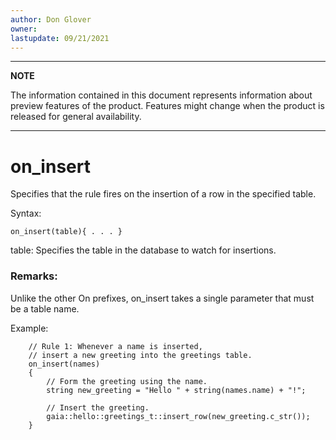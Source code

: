 ```yaml
---
author: Don Glover
owner: 
lastupdate: 09/21/2021
---
```


---

**NOTE**

The information contained in this document represents information about preview features of the product. Features might change when the product is released for general availability.

---

# on_insert

Specifies that the rule fires on the insertion of a row in the specified table.

Syntax:

`on_insert(table){ . . . }`

table: Specifies the table in the database to watch for insertions.

### Remarks:

Unlike the other On prefixes, on_insert takes a single parameter that must be a table name. 

Example:

```
    // Rule 1: Whenever a name is inserted,
    // insert a new greeting into the greetings table.
    on_insert(names)
    {
        // Form the greeting using the name.
        string new_greeting = "Hello " + string(names.name) + "!";

        // Insert the greeting.
        gaia::hello::greetings_t::insert_row(new_greeting.c_str());
    }
```

